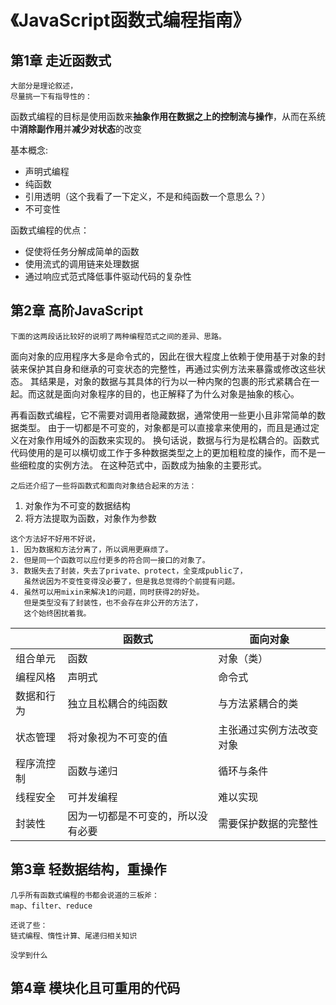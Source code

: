 # 《JavaScript函数式编程指南》
## 第1章 走近函数式

```
大部分是理论叙述，
尽量挑一下有指导性的：
```

函数式编程的目标是使用函数来**抽象作用在数据之上的控制流与操作**，从而在系统中**消除副作用**并**减少对状态**的改变

基本概念:
* 声明式编程
* 纯函数
* 引用透明（这个我看了一下定义，不是和纯函数一个意思么？）
* 不可变性

函数式编程的优点：
* 促使将任务分解成简单的函数
* 使用流式的调用链来处理数据
* 通过响应式范式降低事件驱动代码的复杂性



## 第2章 高阶JavaScript

```
下面的这两段话比较好的说明了两种编程范式之间的差异、思路。
```

面向对象的应用程序大多是命令式的，因此在很大程度上依赖于使用基于对象的封装来保护其自身和继承的可变状态的完整性，再通过实例方法来暴露或修改这些状态。
其结果是，对象的数据与其具体的行为以一种内聚的包裹的形式紧耦合在一起。而这就是面向对象程序的目的，也正解释了为什么对象是抽象的核心。

再看函数式编程，它不需要对调用者隐藏数据，通常使用一些更小且非常简单的数据类型。
由于一切都是不可变的，对象都是可以直接拿来使用的，而且是通过定义在对象作用域外的函数来实现的。
换句话说，数据与行为是松耦合的。函数式代码使用的是可以横切或工作于多种数据类型之上的更加粗粒度的操作，而不是一些细粒度的实例方法。
在这种范式中，函数成为抽象的主要形式。

```
之后还介绍了一些将函数式和面向对象结合起来的方法：
```
1. 对象作为不可变的数据结构
2. 将方法提取为函数，对象作为参数

```
这个方法好不好用不好说，
1. 因为数据和方法分离了，所以调用更麻烦了。
2. 但是同一个函数可以应付更多的符合同一接口的对象了。
3. 数据失去了封装，失去了private、protect，全变成public了，
   虽然说因为不变性变得没必要了，但是我总觉得的个前提有问题。
4. 虽然可以用mixin来解决1的问题，同时获得2的好处。
   但是类型没有了封装性，也不会存在非公开的方法了，
   这个始终困扰着我。
```

||函数式|面向对象|
|---|---|---|
|组合单元|函数|对象（类）|
|编程风格|声明式|命令式|
|数据和行为|独立且松耦合的纯函数|与方法紧耦合的类|
|状态管理|将对象视为不可变的值|主张通过实例方法改变对象|
|程序流控制|函数与递归|循环与条件|
|线程安全|可并发编程|难以实现|
|封装性|因为一切都是不可变的，所以没有必要|需要保护数据的完整性|

## 第3章 轻数据结构，重操作
```
几乎所有函数式编程的书都会说道的三板斧：
map、filter、reduce

还说了些：
链式编程、惰性计算、尾递归相关知识

没学到什么
```

## 第4章 模块化且可重用的代码